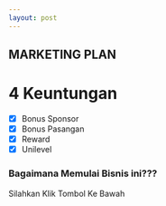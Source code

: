 ```yaml
---
layout: post
---
```


## MARKETING PLAN
# 4 Keuntungan
- [x] Bonus Sponsor
- [x] Bonus Pasangan
- [x] Reward
- [x] Unilevel
### Bagaimana Memulai Bisnis ini???

Silahkan Klik Tombol Ke Bawah
